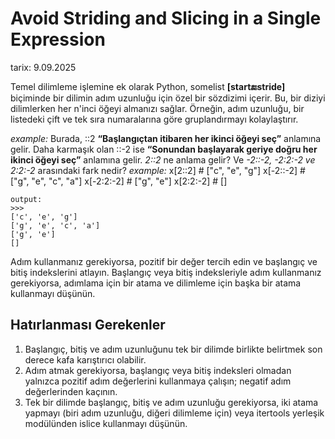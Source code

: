# Avoid Striding and Slicing in a Single Expression

tarix: 9.09.2025

Temel dilimleme işlemine ek olarak Python, somelist **[start:end:stride]** biçiminde bir dilimin adım uzunluğu için özel bir sözdizimi içerir. Bu, bir diziyi dilimlerken her n'inci öğeyi almanızı sağlar. Örneğin, adım uzunluğu, bir listedeki çift ve tek sıra numaralarına göre gruplandırmayı kolaylaştırır.

*example:*
	Burada, ::2 **“Başlangıçtan itibaren her ikinci öğeyi seç”** anlamına gelir. Daha karmaşık olan ::-2 ise **“Sonundan başlayarak geriye doğru her ikinci öğeyi seç”** anlamına gelir.
*2::2* ne anlama gelir?  Ve *-2::-2, -2:2:-2 ve 2:2:-2* arasındaki fark nedir?
*example:*
	x[2::2]     # ["c", "e", "g"]
	x[-2::-2]   # ["g", "e", "c", "a"]
	x[-2:2:-2]  # ["g", "e"]
	x[2:2:-2]   # []

	output:
	>>>
	['c', 'e', 'g']
	['g', 'e', 'c', 'a']
	['g', 'e']
	[]
Adım kullanmanız gerekiyorsa, pozitif bir değer tercih edin ve başlangıç ve bitiş indekslerini atlayın. Başlangıç veya bitiş indeksleriyle adım kullanmanız gerekiyorsa, adımlama için bir atama ve dilimleme için başka bir atama kullanmayı düşünün.

## Hatırlanması Gerekenler
1. Başlangıç, bitiş ve adım uzunluğunu tek bir dilimde birlikte belirtmek son derece kafa karıştırıcı olabilir.
2. Adım atmak gerekiyorsa, başlangıç veya bitiş indeksleri olmadan yalnızca pozitif adım değerlerini kullanmaya çalışın; negatif adım değerlerinden kaçının.
3. Tek bir dilimde başlangıç, bitiş ve adım uzunluğu gerekiyorsa, iki atama yapmayı (biri adım uzunluğu, diğeri dilimleme için) veya itertools yerleşik modülünden islice kullanmayı düşünün.